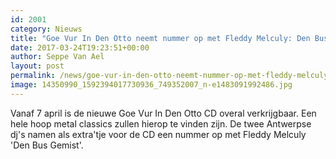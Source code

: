 ```yaml
---
id: 2001
category: Nieuws
title: "Goe Vur In Den Otto neemt nummer op met Fleddy Melculy: Den Bus Gemist"
date: 2017-03-24T19:23:51+00:00
author: Seppe Van Ael
layout: post
permalink: /news/goe-vur-in-den-otto-neemt-nummer-op-met-fleddy-melculy-den-bus-gemist/
image: 14350990_1592394017730936_749352007_n-e1483091992486.jpg
---
```

Vanaf 7 april is de nieuwe Goe Vur In Den Otto CD overal verkrijgbaar. Een hele hoop metal classics zullen hierop te vinden zijn. De twee Antwerpse dj's namen als extra'tje voor de CD een nummer op met Fleddy Melculy 'Den Bus Gemist'.
